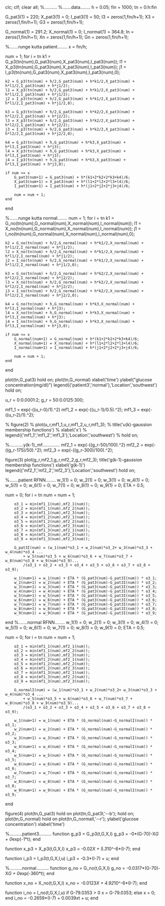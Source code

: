 clc;
clf;
clear all;
%..........
%.......data........
h = 0.05;
fin = 1000;
tn = 0:h:fin

G_pat3(1) = 220;
X_pat3(1) = 0;
I_pat3(1) = 50;
I3 = zeros(1,fin/h+1);
X3 = zeros(1,fin/h+1);
G3 = zeros(1,fin/h+1);

G_normal(1) = 291.2;
X_normal(1) = 0;
I_normal(1) = 364.8;
In = zeros(1,fin/h+1);
Xn = zeros(1,fin/h+1);
Gn = zeros(1,fin/h+1);

%.......runge kutta patient........
x = fin/h;

num = 1;
for i = tn
    k1 = G_p3(tn(num),G_pat3(num),X_pat3(num),I_pat3(num));
    l1 = X_p3(tn(num),G_pat3(num),X_pat3(num),I_pat3(num));
    j1 = I_p3(tn(num),G_pat3(num),X_pat3(num),I_pat3(num),0);

    k2 = G_p3(tn(num) + h/2,G_pat3(num) + h*k1/2,X_pat3(num) + h*l1/2,I_pat3(num) + h*j1/2);
    l2 = X_p3(tn(num) + h/2,G_pat3(num) + h*k1/2,X_pat3(num) + h*l1/2,I_pat3(num) + h*j1/2);
    j2 = I_p3(tn(num) + h/2,G_pat3(num) + h*k1/2,X_pat3(num) + h*l1/2,I_pat3(num) + h*j1/2,0);

    k3 = G_p3(tn(num) + h/2,G_pat3(num) + h*k2/2,X_pat3(num) + h*l2/2,I_pat3(num) + h*j2/2);
    l3 = X_p3(tn(num) + h/2,G_pat3(num) + h*k2/2,X_pat3(num) + h*l2/2,I_pat3(num) + h*j2/2);
    j3 = I_p3(tn(num) + h/2,G_pat3(num) + h*k2/2,X_pat3(num) + h*l2/2,I_pat3(num) + h*j2/2,0);
    
    k4 = G_p3(tn(num) + h,G_pat3(num) + h*k3,X_pat3(num) + h*l3,I_pat3(num) + h*j3);
    l4 = X_p3(tn(num) + h,G_pat3(num) + h*k3,X_pat3(num) + h*l3,I_pat3(num) + h*j3);
    j4 = I_p3(tn(num) + h,G_pat3(num) + h*k3,X_pat3(num) + h*l3,I_pat3(num) + h*j3,0);

    if num <= x
        G_pat3(num+1) = G_pat3(num) + h*(k1+2*k2+2*k3+k4)/6;
        X_pat3(num+1) = X_pat3(num) + h*(l1+2*l2+2*l3+l4)/6;
        I_pat3(num+1) = I_pat3(num) + h*(j1+2*j2+2*j3+j4)/6;
    
        num = num + 1;
    end
end

%.......runge kutta normal........
num = 1;
for i = tn
    k1 = G_no(tn(num),G_normal(num),X_normal(num),I_normal(num));
    l1 = X_no(tn(num),G_normal(num),X_normal(num),I_normal(num));
    j1 = I_no(tn(num),G_normal(num),X_normal(num),I_normal(num),0);

    k2 = G_no(tn(num) + h/2,G_normal(num) + h*k1/2,X_normal(num) + h*l1/2,I_normal(num) + h*j1/2);
    l2 = X_no(tn(num) + h/2,G_normal(num) + h*k1/2,X_normal(num) + h*l1/2,I_normal(num) + h*j1/2);
    j2 = I_no(tn(num) + h/2,G_normal(num) + h*k1/2,X_normal(num) + h*l1/2,I_normal(num) + h*j1/2,0);

    k3 = G_no(tn(num) + h/2,G_normal(num) + h*k2/2,X_normal(num) + h*l2/2,I_normal(num) + h*j2/2);
    l3 = X_no(tn(num) + h/2,G_normal(num) + h*k2/2,X_normal(num) + h*l2/2,I_normal(num) + h*j2/2);
    j3 = I_no(tn(num) + h/2,G_normal(num) + h*k2/2,X_normal(num) + h*l2/2,I_normal(num) + h*j2/2,0);
    
    k4 = G_no(tn(num) + h,G_normal(num) + h*k3,X_normal(num) + h*l3,I_normal(num) + h*j3);
    l4 = X_no(tn(num) + h,G_normal(num) + h*k3,X_normal(num) + h*l3,I_normal(num) + h*j3);
    j4 = I_no(tn(num) + h,G_normal(num) + h*k3,X_normal(num) + h*l3,I_normal(num) + h*j3,0);

    if num <= x
        G_normal(num+1) = G_normal(num) + h*(k1+2*k2+2*k3+k4)/6;
        X_normal(num+1) = X_normal(num) + h*(l1+2*l2+2*l3+l4)/6;
        I_normal(num+1) = I_normal(num) + h*(j1+2*j2+2*j3+j4)/6;
    
        num = num + 1;
    end
end

plot(tn,G_pat3)
hold on;
plot(tn,G_normal)
xlabel('time')
ylabel("glucose concentration(mg/dl)")
legend({'patient3','normal'},'Location','southwest')
hold on;

u_r = 0:0.0001:2;
g_r = 50:0.0125:300;

mf1_1 = exp(-((u_r-0)/1).^2)
mf1_2 = exp(-((u_r-1)/0.5).^2);
mf1_3 = exp(-((u_r-2)/1).^2);

% figure(2)
% plot(u_r,mf1_1,u_r,mf1_2,u_r,mf1_3);
% title('u(k)-gaussion membership functions')
% xlabel('x')
% legend({'mf1_1','mf1_2','mf1_3'},'Location','southwest')
% hold on;

%...........y(k-1)_mf..............
mf2_1 = exp(-((g_r-50)/100).^2)
mf2_2 = exp(-((g_r-175)/50).^2);
mf2_3 = exp(-((g_r-300)/100).^2);

figure(3)
plot(g_r,mf2_1,g_r,mf2_2,g_r,mf2_3);
title('g(k-1)-gaussion membership functions')
xlabel('g(k-1)')
legend({'mf2_1','mf2_2','mf2_3'},'Location','southwest')
hold on;

%.......patient RFNN........
w_1(1) = 0;
w_2(1) = 0;
w_3(1) = 0;
w_4(1) = 0;
w_5(1) = 0;
w_6(1) = 0;
w_7(1) = 0;
w_8(1) = 0;
w_9(1) = 0;
ETA = 0.5;


num = 0;
for i = tn
    num = num + 1;
    
        o3_1 = min(mf1_1(num),mf2_1(num));
        o3_2 = min(mf1_1(num),mf2_2(num));
        o3_3 = min(mf1_1(num),mf2_3(num));
        o3_4 = min(mf1_2(num),mf2_1(num));
        o3_5 = min(mf1_2(num),mf2_2(num));
        o3_6 = min(mf1_2(num),mf2_3(num));
        o3_7 = min(mf1_3(num),mf2_1(num));
        o3_8 = min(mf1_3(num),mf2_2(num));
        o3_9 = min(mf1_3(num),mf2_3(num));
        
        G_pat3I(num) = (w_1(num)*o3_1 + w_2(num)*o3_2+ w_3(num)*o3_3 + w_4(num)*o3_4 ...
            + w_5(num)*o3_5 + w_6(num)*o3_6 + w_7(num)*o3_7 + w_8(num)*o3_8 + w_9(num)*o3_9)...
            /(o3_1 + o3_2 + o3_3 + o3_4 + o3_5 + o3_6 + o3_7 + o3_8 + o3_9);
        
        w_1(num+1) = w_1(num) + ETA * (G_pat3(num)-G_pat3I(num)) * o3_1;
        w_2(num+1) = w_2(num) + ETA * (G_pat3(num)-G_pat3I(num)) * o3_2;
        w_3(num+1) = w_3(num) + ETA * (G_pat3(num)-G_pat3I(num)) * o3_3;
        w_4(num+1) = w_4(num) + ETA * (G_pat3(num)-G_pat3I(num)) * o3_4;
        w_5(num+1) = w_5(num) + ETA * (G_pat3(num)-G_pat3I(num)) * o3_5;
        w_6(num+1) = w_6(num) + ETA * (G_pat3(num)-G_pat3I(num)) * o3_6;
        w_7(num+1) = w_7(num) + ETA * (G_pat3(num)-G_pat3I(num)) * o3_7;
        w_8(num+1) = w_8(num) + ETA * (G_pat3(num)-G_pat3I(num)) * o3_8;
        w_9(num+1) = w_9(num) + ETA * (G_pat3(num)-G_pat3I(num)) * o3_9;

end
%.......normal RFNN........
w_1(1) = 0;
w_2(1) = 0;
w_3(1) = 0;
w_4(1) = 0;
w_5(1) = 0;
w_6(1) = 0;
w_7(1) = 0;
w_8(1) = 0;
w_9(1) = 0;
ETA = 0.5;


num = 0;
for i = tn
    num = num + 1;
    
        o3_1 = min(mf1_1(num),mf2_1(num));
        o3_2 = min(mf1_1(num),mf2_2(num));
        o3_3 = min(mf1_1(num),mf2_3(num));
        o3_4 = min(mf1_2(num),mf2_1(num));
        o3_5 = min(mf1_2(num),mf2_2(num));
        o3_6 = min(mf1_2(num),mf2_3(num));
        o3_7 = min(mf1_3(num),mf2_1(num));
        o3_8 = min(mf1_3(num),mf2_2(num));
        o3_9 = min(mf1_3(num),mf2_3(num));
        
        G_normalI(num) = (w_1(num)*o3_1 + w_2(num)*o3_2+ w_3(num)*o3_3 + w_4(num)*o3_4 ...
            + w_5(num)*o3_5 + w_6(num)*o3_6 + w_7(num)*o3_7 + w_8(num)*o3_8 + w_9(num)*o3_9)...
            /(o3_1 + o3_2 + o3_3 + o3_4 + o3_5 + o3_6 + o3_7 + o3_8 + o3_9);
        
        w_1(num+1) = w_1(num) + ETA * (G_normal(num)-G_normalI(num)) * o3_1;
        w_2(num+1) = w_2(num) + ETA * (G_normal(num)-G_normalI(num)) * o3_2;
        w_3(num+1) = w_3(num) + ETA * (G_normal(num)-G_normalI(num)) * o3_3;
        w_4(num+1) = w_4(num) + ETA * (G_normal(num)-G_normalI(num)) * o3_4;
        w_5(num+1) = w_5(num) + ETA * (G_normal(num)-G_normalI(num)) * o3_5;
        w_6(num+1) = w_6(num) + ETA * (G_normal(num)-G_normalI(num)) * o3_6;
        w_7(num+1) = w_7(num) + ETA * (G_normal(num)-G_normalI(num)) * o3_7;
        w_8(num+1) = w_8(num) + ETA * (G_normal(num)-G_normalI(num)) * o3_8;
        w_9(num+1) = w_9(num) + ETA * (G_normal(num)-G_normalI(num)) * o3_9;

end

figure(4)
plot(tn,G_pat3)
hold on
plot(tn,G_pat3I,'--b');
hold on;
plot(tn,G_normal)
hold on
plot(tn,G_normalI,'--r');
ylabel('glucose concentration')
xlabel('time')




%..........patient3..........
function g_p3 = G_p3(t,G,X,I)
    g_p3 = -0*(G-70)-X*G + 0*exp(-1*t);
end

function x_p3 = X_p3(t,G,X,I)
    x_p3 = -0.02*X + 5.3*10^-6*(I-7);
end

function i_p3 = I_p3(t,G,X,I,u)
    i_p3 = -0.3*(I-7) + u;
end

%..........normal..........
function g_no = G_no(t,G,X,I)
    g_no = -0.0317*(G-70)-X*G + 0*exp(-360*t);
end

function x_no = X_no(t,G,X,I)
    x_no = -0.0123*X + 4.92*10^-6*(I-7);
end

function i_no = I_no(t,G,X,I,u)
    if G-79.0353 > 0
        x = G-79.0353;
    else 
        x = 0;
    end
    i_no = -0.2659*(I-7) + 0.0039*x*t + u;
end

